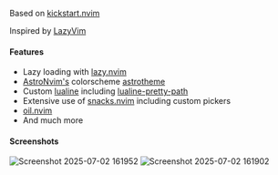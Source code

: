 Based on [kickstart.nvim](https://github.com/nvim-lua/kickstart.nvim)

Inspired by [LazyVim](https://github.com/LazyVim/LazyVim)

#### Features

- Lazy loading with [lazy.nvim](https://github.com/folke/lazy.nvim)
- [AstroNvim's](https://github.com/AstroNvim/AstroNvim) colorscheme [astrotheme](https://github.com/AstroNvim/astrotheme)
- Custom [lualine](https://github.com/nvim-lualine/lualine.nvim) including [lualine-pretty-path](https://github.com/bwpge/lualine-pretty-path/)
- Extensive use of [snacks.nvim](https://github.com/folke/snacks.nvim) including custom pickers
- [oil.nvim](https://github.com/stevearc/oil.nvim)
- And much more

#### Screenshots
![Screenshot 2025-07-02 161952](https://github.com/user-attachments/assets/a28dbcf4-3fbc-41e7-a3ea-992854801fc5)
![Screenshot 2025-07-02 161902](https://github.com/user-attachments/assets/09d3ad66-133b-4835-8424-2f14dfe7db26)
